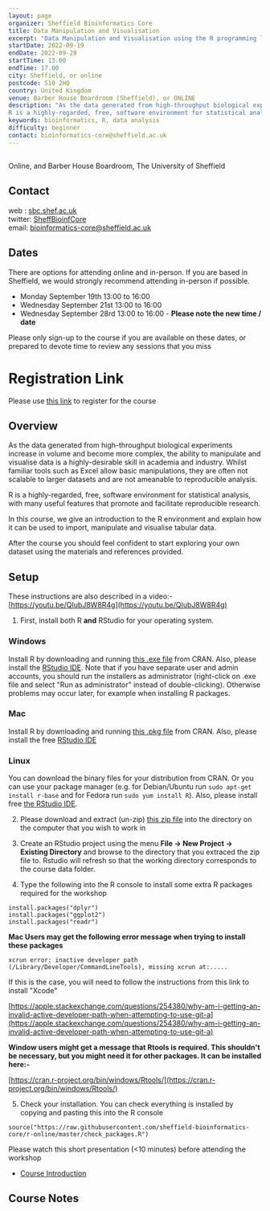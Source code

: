 ```yaml
---
layout: page
organizer: Sheffield Bioinformatics Core
title: Data Manipulation and Visualisation
excerpt: "Data Manipulation and Visualisation using the R programming language"
startDate: 2022-09-19
endDate: 2022-09-28
startTime: 13.00
endTime: 17.00
city: Sheffield, or online
postcode: S10 2HQ
country: United Kingdom
venue: Barber House Boardroom (Sheffield), or ONLINE
description: "As the data generated from high-throughput biological experiments increase in volume and become more complex, the ability to manipulate and visualise data is a highly-desirable skill in academia and industry. Whilst familiar tools such as Excel allow basic manipulations, they are often not scalable to larger datasets and are not ameanable to reproducible analysis. 
R is a highly-regarded, free, software environment for statistical analysis, with many useful features that promote and facilitate reproducible research."
keywords: bioinformatics, R, data analysis
difficulty: beginner
contact: bioinformatics-core@sheffield.ac.uk
---
```


##

Online, and Barber House Boardroom, The University of Sheffield


## Contact

web : [sbc.shef.ac.uk](https://sbc.shef.ac.uk)  
twitter: [SheffBioinfCore](https://twitter.com/SheffBioinfCore)  
email: [bioinformatics-core@sheffield.ac.uk](bioinformatics-core@sheffield.ac.uk)

## Dates

There are options for attending online and in-person. If you are based in Sheffield, we would strongly recommend attending in-person if possible.


- Monday September 19th 13:00 to 16:00
- Wednesday September 21st 13:00 to 16:00
- Wednesday September 28rd 13:00 to 16:00 - **Please note the new time / date**

Please only sign-up to the course if you are available on these dates, or prepared to devote time to review any sessions that you miss

# Registration Link

Please use [this link](https://onlineshop.shef.ac.uk/conferences-and-events/faculty-of-medicine-dentistry-and-health/faculty-of-medicine-dentistry-and-health/data-manipulation-and-visualization) to register for the course


## Overview

As the data generated from high-throughput biological experiments increase in volume and become more complex, the ability to manipulate and visualise data is a highly-desirable skill in academia and industry. Whilst familiar tools such as Excel allow basic manipulations, they are often not scalable to larger datasets and are not ameanable to reproducible analysis. 

R is a highly-regarded, free, software environment for statistical analysis, with many useful features that promote and facilitate reproducible research.

In this course, we give an introduction to the R environment and explain how it can be used to import, manipulate and visualise tabular data. 

After the course you should feel confident to start exploring your own dataset using the materials and references provided. 

## Setup

These instructions are also described in a video:- [https://youtu.be/QIubJ8W8R4g](https://youtu.be/QIubJ8W8R4g)

1) First, install both R **and** RStudio for your operating system. 

### Windows

Install R by downloading and running [this .exe file](http://cran.r-project.org/bin/windows/base/release.htm) from CRAN. Also, please install the [RStudio IDE](http://www.rstudio.com/ide/download/desktop). Note that if you have separate user and admin accounts, you should run the installers as administrator (right-click on .exe file and select "Run as administrator" instead of double-clicking). Otherwise problems may occur later, for example when installing R packages.

### Mac

Install R by downloading and running [this .pkg file](https://cran.r-project.org/bin/macosx/base/R-4.2.0.pkg) from CRAN. Also, please install the free [RStudio IDE](https://www.rstudio.com/products/rstudio/download/#download) 

### Linux

You can download the binary files for your distribution from CRAN. Or you can use your package manager (e.g. for Debian/Ubuntu run `sudo apt-get install r-base` and for Fedora run `sudo yum install R`). Also, please install free [the RStudio IDE](https://www.rstudio.com/products/rstudio/download/#download). 


  
2) Please download and extract (un-zip) [this zip file](https://github.com/sheffield-bioinformatics-core/r-online/raw/master/CourseData.zip) into the directory on the computer that you wish to work in

3) Create an RStudio project using the menu **File -> New Project -> Existing Directory** and browse to the directory that you extraced the zip file to. Rstudio will refresh so that the working directory corresponds to the course data folder.

4) Type the following into the R console to install some extra R packages required for the workshop

```
install.packages("dplyr")
install.packages("ggplot2")
install.packages("readr")
```



**Mac Users may get the following error message when trying to install these packages**

```
xcrun error: inactive developer path (/Library/Developer/CommandLineTools), missing xcrun at:.....

```

If this is the case, you will need to follow the instructions from this link to install "Xcode"

[https://apple.stackexchange.com/questions/254380/why-am-i-getting-an-invalid-active-developer-path-when-attempting-to-use-git-a](https://apple.stackexchange.com/questions/254380/why-am-i-getting-an-invalid-active-developer-path-when-attempting-to-use-git-a)

**Window users might get a message that Rtools is required. This shouldn't be necessary, but you might need it for other packages. It can be installed here:-**

[https://cran.r-project.org/bin/windows/Rtools/](https://cran.r-project.org/bin/windows/Rtools/)


5) Check your installation. You can check everything is installed by copying and pasting this into the R console

```
source("https://raw.githubusercontent.com/sheffield-bioinformatics-core/r-online/master/check_packages.R")

```

Please watch this short presentation (<10 minutes) before attending the workshop

- [Course Introduction](https://www.youtube.com/watch?v=bb-qyh3c9vE)

## Course Notes

